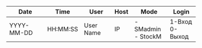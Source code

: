 
|Date   	  | Time 	   |   User    | Host |	Mode	                 |             Login  |
|        ---|       ---|        ---|   ---|                     ---|                 ---|
|YYYY-MM-DD | HH:MM:SS | User Name |  IP  |- SMadmin <br> - StockM |1-Вход <br> 0-Выход |
